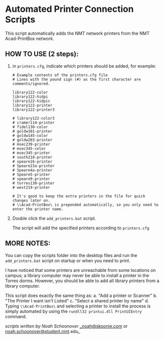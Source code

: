 # Automated Printer Connection Scripts

This script automatically adds the NMT network printers from the NMT Acad-PrintBox network.

## HOW TO USE (2 steps):

1. in `printers.cfg`, indicate which printers should be added, for example:

	```
	# Example contents of the printers.cfg file
	# Lines with the pound sign (#) as the first character are comments/ignored.

	library122-color
	library122-hidpi
	library122-hidpic
	library122-printer
	library122-printer3

	# library122-color3
	# cramer114-printer
	# fidel130-color
	# goldw101-printer
	# goldw145-color
	# goldw203-printer
	# msec239-printer
	# msec345-color
	# msec345-printer
	# south218-printer
	# speare16-printer
	# Speare23a-printer
	# Speare4a-printer
	# Speare5-printer
	# speare9-printer
	# torres130-printer
	# west219-printer

	# It's good to keep the extra printers in the file for quick changes later on.
	# \\Acad-PrintBox\ is prepended automatically, so you only need to enter the printer name.
	```

2. Double click the `add_printers.bat` script.

	The script will add the specified printers according to `printers.cfg`



## MORE NOTES:

You can copy the scripts folder into the desktop files and run the `add_printers.bat` script
on startup or when you need to print.

I have noticed that some printers are unreachable from some locations on campus;
a library computer may never be able to install a printer in the Torres dorms.
However, you should be able to add all library printers from a library computer.

This script does exactly the same thing as:
	a. "Add a printer or Scanner"
	b. "The Printer I want isn't Listed"
	c. "Select a shared printer by name"
	d. Typing `\\Acad-PrintBox\` and selecting a printer to install
the process is simply automated by using the `rundll32 printui.dll PrintUIEntry` command.


_scripts written by Noah Schoonover_
_noah@skoonie.com or noah.schoonover@student.nmt.edu_
